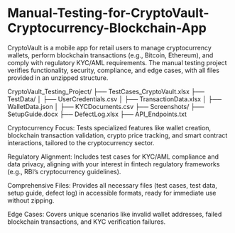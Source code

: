 # Manual-Testing-for-CryptoVault-Cryptocurrency-Blockchain-App

CryptoVault is a mobile app for retail users to manage cryptocurrency wallets, perform blockchain transactions (e.g., Bitcoin, Ethereum), and comply with regulatory KYC/AML requirements. The manual testing project verifies functionality, security, compliance, and edge cases, with all files provided in an unzipped structure.

CryptoVault_Testing_Project/
├── TestCases_CryptoVault.xlsx
├── TestData/
│   ├── UserCredentials.csv
│   ├── TransactionData.xlsx
│   ├── WalletData.json
│   ├── KYCDocuments.csv
├── Screenshots/
├── SetupGuide.docx
├── DefectLog.xlsx
├── API_Endpoints.txt

Cryptocurrency Focus: Tests specialized features like wallet creation, blockchain transaction validation, crypto price tracking, and smart contract interactions, tailored to the cryptocurrency sector.

Regulatory Alignment: Includes test cases for KYC/AML compliance and data privacy, aligning with your interest in fintech regulatory frameworks (e.g., RBI’s cryptocurrency guidelines).

Comprehensive Files: Provides all necessary files (test cases, test data, setup guide, defect log) in accessible formats, ready for immediate use without zipping.

Edge Cases: Covers unique scenarios like invalid wallet addresses, failed blockchain transactions, and KYC verification failures.
